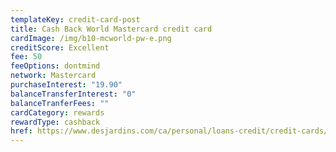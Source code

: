 ```yaml
---
templateKey: credit-card-post
title: Cash Back World Mastercard credit card
cardImage: /img/b10-mcworld-pw-e.png
creditScore: Excellent
fee: 50
feeOptions: dontmind
network: Mastercard
purchaseInterest: "19.90"
balanceTransferInterest: "0"
balanceTranferFees: ""
cardCategory: rewards
rewardType: cashback
href: https://www.desjardins.com/ca/personal/loans-credit/credit-cards/cash-back-world-mastercard/index.jsp
---
```

